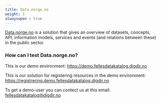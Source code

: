 ```yaml
---
title: Data.norge.no
weight: 1
alwaysopen : true
---
```


[Data.norge.no](https://data.norge.no) is a solution that gives an overview of datasets, concepts, API, information models, services and events (and relations between these) in the public sector.

### How can I test Data.norge.no?

This is our demo environment: <https://demo.fellesdatakatalog.digdir.no>

This is our solution for registering resources in the demo environment: <https://registrering.demo.fellesdatakatalog.digdir.no>

To get a demo-user you can contect us at this email: <fellesdatakatalog@digdir.no>
